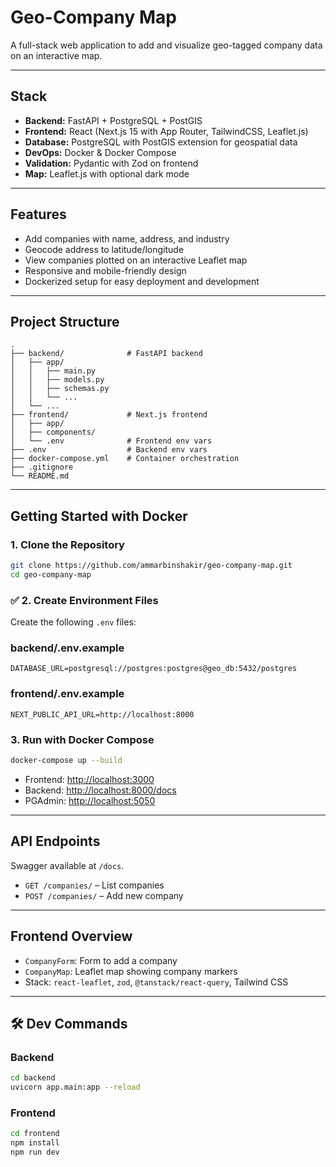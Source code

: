 # Geo-Company Map

A full-stack web application to add and visualize geo-tagged company data on an interactive map.

---

## Stack

- **Backend:** FastAPI + PostgreSQL + PostGIS
- **Frontend:** React (Next.js 15 with App Router, TailwindCSS, Leaflet.js)
- **Database:** PostgreSQL with PostGIS extension for geospatial data
- **DevOps:** Docker & Docker Compose
- **Validation:** Pydantic with Zod on frontend
- **Map:** Leaflet.js with optional dark mode

---

## Features

- Add companies with name, address, and industry
- Geocode address to latitude/longitude
- View companies plotted on an interactive Leaflet map
- Responsive and mobile-friendly design
- Dockerized setup for easy deployment and development

---

## Project Structure

```
.
├── backend/              # FastAPI backend
│   ├── app/
│   │   ├── main.py
│   │   ├── models.py
│   │   ├── schemas.py
│   │   └── ...
│   └── ...
├── frontend/             # Next.js frontend
│   ├── app/
│   ├── components/
│   └── .env              # Frontend env vars
├── .env                  # Backend env vars
├── docker-compose.yml    # Container orchestration
├── .gitignore
└── README.md

```

---

## Getting Started with Docker

### 1. Clone the Repository

```bash
git clone https://github.com/ammarbinshakir/geo-company-map.git
cd geo-company-map
```

### ✅ 2. Create Environment Files

Create the following `.env` files:

### backend/.env.example

```env
DATABASE_URL=postgresql://postgres:postgres@geo_db:5432/postgres
```

### frontend/.env.example

```env
NEXT_PUBLIC_API_URL=http://localhost:8000
```
### 3. Run with Docker Compose

```bash
docker-compose up --build
```

- Frontend: [http://localhost:3000](http://localhost:3000)
- Backend: [http://localhost:8000/docs](http://localhost:8000/docs)
- PGAdmin: [http://localhost:5050](http://localhost:5050)

---


## API Endpoints

Swagger available at `/docs`.

- `GET /companies/` – List companies
- `POST /companies/` – Add new company

---

## Frontend Overview

- `CompanyForm`: Form to add a company
- `CompanyMap`: Leaflet map showing company markers
- Stack: `react-leaflet`, `zod`, `@tanstack/react-query`, Tailwind CSS

---

## 🛠️ Dev Commands

### Backend

```bash
cd backend
uvicorn app.main:app --reload
```

### Frontend

```bash
cd frontend
npm install
npm run dev
```
